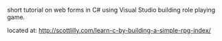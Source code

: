short tutorial on web forms in C# using Visual Studio
building role playing game.

located at:
http://scottlilly.com/learn-c-by-building-a-simple-rpg-index/